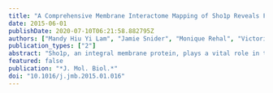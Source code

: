 ```yaml
---
title: "A Comprehensive Membrane Interactome Mapping of Sho1p Reveals Fps1p as a Novel Key Player in the Regulation of the HOG Pathway in S. cerevisiae."
date: 2015-06-01
publishDate: 2020-07-10T06:21:58.882795Z
authors: ["Mandy Hiu Yi Lam", "Jamie Snider", "Monique Rehal", "Victoria Wong", "Farzaneh Aboualizadeh", "Luka Drecun", "Olivia Wong", "Bellal Jubran", "Meirui Li", "Mehrab Ali", "Matthew Jessulat", "Viktor Deineko", "Rachel Miller", "Mid eum Lee", "Hay-Oak Park", "Alan Davidson", "Mohan Babu", "Igor Stagljar"]
publication_types: ["2"]
abstract: "Sho1p, an integral membrane protein, plays a vital role in the high-osmolarity glycerol (HOG) mitogen-activated protein kinase pathway in the yeast Saccharomyces cerevisiae. Activated under conditions of high osmotic stress, it interacts with other HOG pathway proteins to mediate cell signaling events, ensuring that yeast cells can adapt and remain viable. In an attempt to further understand how the function of Sho1p is regulated through its protein-protein interactions (PPIs), we identified 49 unique Sho1p PPIs through the use of membrane yeast two-hybrid (MYTH), an assay specifically suited to identify PPIs of full-length integral membrane proteins in their native membrane environment. Secondary validation by literature search, or two complementary PPI assays, confirmed 80% of these interactions, resulting in a high-quality Sho1p interactome. This set of putative PPIs included both previously characterized interactors, along with a large subset of interactors that have not been previously identified as binding to Sho1p. The SH3 domain of Sho1p was found to be important for binding to many of these interactors. One particular novel interactor of interest is the glycerol transporter Fps1p, which was shown to require the SH3 domain of Sho1p for binding via its N-terminal soluble regulatory domain. Furthermore, we found that Fps1p is involved in the positive regulation of Sho1p function and plays a role in the phosphorylation of the downstream kinase Hog1p. This study represents the largest membrane interactome analysis of Sho1p to date and complements past studies on the HOG pathway by increasing our understanding of Sho1p regulation. "
featured: false
publication: "*J. Mol. Biol.*"
doi: "10.1016/j.jmb.2015.01.016"
---
```


